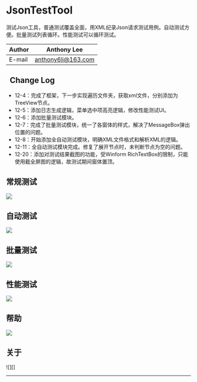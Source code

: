 # JsonTestTool
测试Json工具，普通测试覆盖全面，用XML纪录Json请求测试用例。自动测试方便。批量测试列表循环。性能测试可以循环测试。

|Author|Anthony Lee|
|---|---
|E-mail|anthony6li@163.com

##    Change Log


* 12-4：完成了框架，下一步实现遍历文件夹，获取xml文件，分别添加为TreeView节点。
* 12-5：添加日志生成逻辑，菜单选中项高亮逻辑，修改性能测试UI。
* 12-6：添加批量测试模块。
* 12-7：完成了批量测试模块，统一了各窗体的样式，解决了MessageBox弹出位置的问题。
* 12-8：开始添加全自动测试模块，明确XML文件格式和解析XML的逻辑。
* 12-11：全自动测试模块完成。修复了展开节点时，未判断节点为空的问题。
* 12-20：添加对测试结果截图的功能，受Winform RichTextBox的限制，只能使用截全屏图的逻辑，故测试期间窗体置顶。

## 常规测试
![][常规测试]

## 自动测试
![][自动测试]

## 批量测试
![][批量测试]

## 性能测试
![][性能测试]

## 帮助
![][帮助]

## 关于
![][]


--------------------------------
[常规测试]:https://github.com/anthony6li/ARImages/blob/master/ReadMe%E7%94%A8%E5%9B%BE/%E5%B8%B8%E8%A7%84%E6%B5%8B%E8%AF%95%E7%95%8C%E9%9D%A2.png
[自动测试]:https://github.com/anthony6li/ARImages/blob/master/ReadMe%E7%94%A8%E5%9B%BE/%E8%87%AA%E5%8A%A8%E6%B5%8B%E8%AF%95%E7%95%8C%E9%9D%A2.png
[批量测试]:https://github.com/anthony6li/ARImages/blob/master/ReadMe%E7%94%A8%E5%9B%BE/%E6%89%B9%E9%87%8F%E6%B5%8B%E8%AF%95%E7%95%8C%E9%9D%A2.png
[性能测试]:https://github.com/anthony6li/ARImages/blob/master/ReadMe%E7%94%A8%E5%9B%BE/%E6%80%A7%E8%83%BD%E6%B5%8B%E8%AF%95%E7%95%8C%E9%9D%A2.png
[帮助]:https://github.com/anthony6li/ARImages/blob/master/ReadMe%E7%94%A8%E5%9B%BE/Json%E6%B5%8B%E8%AF%95%E5%B7%A5%E5%85%B7%E5%B8%AE%E5%8A%A9%E7%95%8C%E9%9D%A2.png
[关于]:https://github.com/anthony6li/ARImages/blob/master/ReadMe%E7%94%A8%E5%9B%BE/Json%E6%B5%8B%E8%AF%95%E5%B7%A5%E5%85%B7%E5%85%B3%E4%BA%8E%E7%95%8C%E9%9D%A2.png
